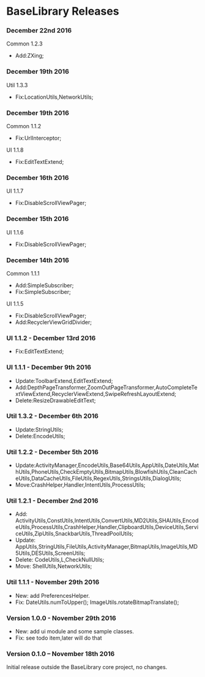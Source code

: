 # BaseLibrary Releases

### December 22nd 2016
Common 1.2.3
* Add:ZXing;

### December 19th 2016
Util 1.3.3
* Fix:LocationUtils,NetworkUtils;

### December 19th 2016
Common 1.1.2
* Fix:UrlInterceptor;

UI 1.1.8
* Fix:EditTextExtend;

### December 16th 2016
UI 1.1.7
* Fix:DisableScrollViewPager;

### December 15th 2016
UI 1.1.6
* Fix:DisableScrollViewPager;

### December 14th 2016
Common 1.1.1
* Add:SimpleSubscriber;
* Fix:SimpleSubscriber;

UI 1.1.5
* Fix:DisableScrollViewPager;
* Add:RecyclerViewGridDivider;

### UI 1.1.2 - December 13rd 2016

* Fix:EditTextExtend;

### UI 1.1.1 - December 9th 2016

* Update:ToolbarExtend,EditTextExtend;
* Add:DepthPageTransformer,ZoomOutPageTransformer,AutoCompleteTextViewExtend,RecyclerViewExtend,SwipeRefreshLayoutExtend;
* Delete:ResizeDrawableEditText;

### Util 1.3.2 - December 6th 2016

* Update:StringUtils;
* Delete:EncodeUtils;

### Util 1.2.2 - December 5th 2016

* Update:ActivityManager,EncodeUtils,Base64Utils,AppUtils,DateUtils,MathUtils,PhoneUtils,CheckEmptyUtils,BitmapUtils,BlowfishUtils,CleanCacheUtils,DataCacheUtils,FileUtils,RegexUtils,StringsUtils,DialogUtils;
* Move:CrashHelper,Handler,IntentUtils,ProcessUtils;

### Util 1.2.1 - December 2nd 2016

* Add: ActivityUtils,ConstUtils,IntentUtils,ConvertUtils,MD2Utils,SHAUtils,EncodeUtils,ProcessUtils,CrashHelper,Handler,ClipboardUtils,DeviceUtils,ServiceUtils,ZipUtils,SnackbarUtils,ThreadPoolUtils;
* Update: AppUtils,StringUtils,FileUtils,ActivityManager,BitmapUtils,ImageUtils,MD5Utils,DESUtils,ScreenUtils;
* Delete: CodeUtils,L,CheckNullUtils;
* Move: ShellUtils,NetworkUtils;

### Util 1.1.1 - November 29th 2016

* New: add PreferencesHelper.
* Fix: DateUtils.numToUpper(); ImageUtils.rotateBitmapTranslate();

### Version 1.0.0 - November 29th 2016

* New: add ui module and some sample classes.
* Fix: see todo item,later will do that

### Version 0.1.0 – November 18th 2016

Initial release outside the BaseLibrary core project, no changes.
